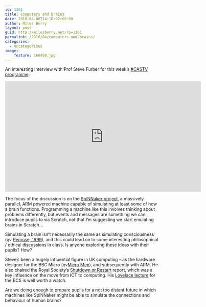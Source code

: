 ```yaml
---
id: 1361
title: Computers and brains
date: 2016-04-08T14:18:02+00:00
author: Miles Berry
layout: post
guid: http://milesberry.net/?p=1361
permalink: /2016/04/computers-and-brains/
categories:
  - Uncategorized
image:
    feature: 160408.jpg
---
```

An interesting interview with Prof Steve Furber for this week’s [#CASTV programme](https://www.youtube.com/watch?v=wnSjR04qang&list=PLfZL5AW0loWk3vFyY7ge3EFHV553YU208):

<iframe width="640" height="360" src="https://www.youtube.com/embed/wnSjR04qang" frameborder="0" allowfullscreen></iframe>

The focus of the discussion is on the [SpiNNaker project](http://apt.cs.manchester.ac.uk/projects/SpiNNaker/), a massively parallel, ARM powered machine capable of simulating at least some of how a brain functions. Programming a machine like this involves thinking about problems differently, but events and messages are something we can introduce pupils to via Scratch, not that I’m suggesting we start emulating brains in Scratch…

Simulating a brain isn’t necessarily the same as simulating consciousness (qv [Penrose, 1999](http://www.amazon.co.uk/The-Emperors-New-Mind-Concerning/dp/0192861980)), and this could lead on to some interesting philosophical / ethical discussions in class. Is anyone exploring these ideas with their pupils? How?

Steve’s been a hugely influential figure in UK computing &#8211; as the hardware designer for the BBC Micro (qv[Micro Men](https://www.youtube.com/watch?v=XXBxV6-zamM)), and subsequently with ARM. He also chaired the Royal Society’s [Shutdown or Restart](https://royalsociety.org/~/media/education/computing-in-schools/2012-01-12-computing-in-schools.pdf) report, which was a key influence on the move from ICT to computing. His [Lovelace lecture](https://www.youtube.com/watch?v=q5SxGrowoYI) for the BCS is well worth a watch.

Are we doing enough to prepare pupils for a not too distant future in which machines like SpiNNaker might be able to simulate the connections and behaviour of human brains?
